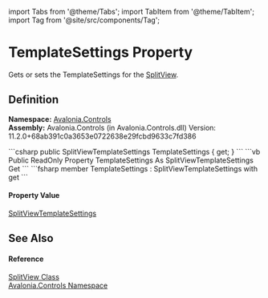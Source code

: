 import Tabs from '@theme/Tabs'; 
import TabItem from '@theme/TabItem'; 
import Tag from '@site/src/components/Tag'; 

# TemplateSettings Property


Gets or sets the TemplateSettings for the <a href="T_Avalonia_Controls_SplitView">SplitView</a>.



## Definition
**Namespace:** <a href="N_Avalonia_Controls">Avalonia.Controls</a>  
**Assembly:** Avalonia.Controls (in Avalonia.Controls.dll) Version: 11.2.0+68ab391c0a3653e0722638e29fcbd9633c7fd386

<Tabs groupId="api-code-preview">
<TabItem value="csharp" label="C#">
```csharp
public SplitViewTemplateSettings TemplateSettings { get; }
```
</TabItem>
<TabItem value="vb" label="VB">
```vb
Public ReadOnly Property TemplateSettings As SplitViewTemplateSettings
	Get
```
</TabItem>
<TabItem value="fsharp" label="F#">
```fsharp
member TemplateSettings : SplitViewTemplateSettings with get
```
</TabItem>
</Tabs>



#### Property Value
<a href="T_Avalonia_Controls_Primitives_SplitViewTemplateSettings">SplitViewTemplateSettings</a>

## See Also


#### Reference
<a href="T_Avalonia_Controls_SplitView">SplitView Class</a>  
<a href="N_Avalonia_Controls">Avalonia.Controls Namespace</a>  
